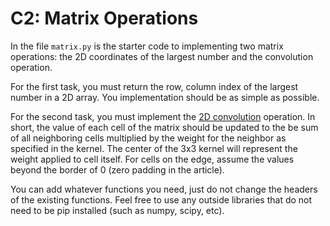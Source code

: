 # C2: Matrix Operations

In the file `matrix.py` is the starter code to implementing two matrix operations: the 2D coordinates of the largest number and the convolution operation. 

For the first task, you must return the row, column index of the largest number in a 2D array. You implementation should be as simple as possible.

For the second task, you must implement the [2D convolution](https://www.allaboutcircuits.com/technical-articles/two-dimensional-convolution-in-image-processing/) operation. In short, the value of each cell of the matrix should be updated to the be sum of all neighboring cells multiplied by the weight for the neighbor as specified in the kernel. The center of the 3x3 kernel will represent the weight applied to cell itself. For cells on the edge, assume the values beyond the border of 0 (zero padding in the article).

You can add whatever functions you need, just do not change the headers of the existing functions. Feel free to use any outside libraries that do not need to be pip installed (such as numpy, scipy, etc).